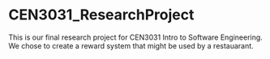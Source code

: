 # CEN3031_ResearchProject

This is our final research project for CEN3031 Intro to Software Engineering. We chose to create a reward system that might be used by a restauarant.
